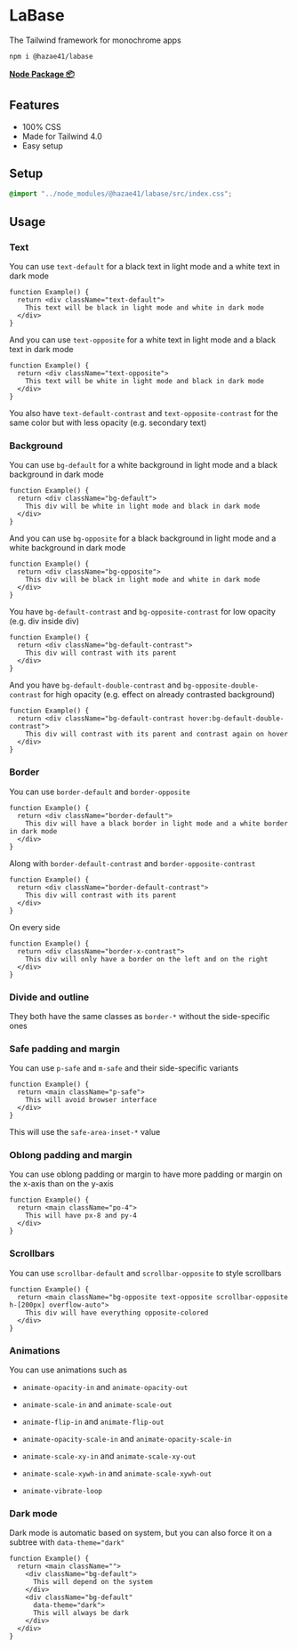 # LaBase

The Tailwind framework for monochrome apps

```bash
npm i @hazae41/labase
```

[**Node Package 📦**](https://www.npmjs.com/package/@hazae41/labase)

## Features
- 100% CSS
- Made for Tailwind 4.0
- Easy setup

## Setup

```css
@import "../node_modules/@hazae41/labase/src/index.css";
```

## Usage

### Text

You can use `text-default` for a black text in light mode and a white text in dark mode

```tsx
function Example() {
  return <div className="text-default">
    This text will be black in light mode and white in dark mode
  </div>
}
```

And you can use `text-opposite` for a white text in light mode and a black text in dark mode

```tsx
function Example() {
  return <div className="text-opposite">
    This text will be white in light mode and black in dark mode
  </div>
}
```

You also have `text-default-contrast` and `text-opposite-contrast` for the same color but with less opacity (e.g. secondary text)

### Background

You can use `bg-default` for a white background in light mode and a black background in dark mode

```tsx
function Example() {
  return <div className="bg-default">
    This div will be white in light mode and black in dark mode
  </div>
}
```

And you can use `bg-opposite` for a black background in light mode and a white background in dark mode

```tsx
function Example() {
  return <div className="bg-opposite">
    This div will be black in light mode and white in dark mode
  </div>
}
```

You have `bg-default-contrast` and `bg-opposite-contrast` for low opacity (e.g. div inside div)

```tsx
function Example() {
  return <div className="bg-default-contrast">
    This div will contrast with its parent
  </div>
}
```

And you have `bg-default-double-contrast` and `bg-opposite-double-contrast` for high opacity (e.g. effect on already contrasted background)

```tsx
function Example() {
  return <div className="bg-default-contrast hover:bg-default-double-contrast">
    This div will contrast with its parent and contrast again on hover
  </div>
}
```

### Border

You can use `border-default` and `border-opposite`

```tsx
function Example() {
  return <div className="border-default">
    This div will have a black border in light mode and a white border in dark mode
  </div>
}
```

Along with `border-default-contrast` and `border-opposite-contrast`

```tsx
function Example() {
  return <div className="border-default-contrast">
    This div will contrast with its parent 
  </div>
}
```

On every side

```tsx
function Example() {
  return <div className="border-x-contrast">
    This div will only have a border on the left and on the right
  </div>
}
```

### Divide and outline

They both have the same classes as `border-*` without the side-specific ones

### Safe padding and margin

You can use `p-safe` and `m-safe` and their side-specific variants

```tsx
function Example() {
  return <main className="p-safe">
    This will avoid browser interface
  </div>
}
```

This will use the `safe-area-inset-*` value

### Oblong padding and margin

You can use oblong padding or margin to have more padding or margin on the x-axis than on the y-axis

```tsx
function Example() {
  return <main className="po-4">
    This will have px-8 and py-4
  </div>
}
```

### Scrollbars

You can use `scrollbar-default` and `scrollbar-opposite` to style scrollbars

```tsx
function Example() {
  return <main className="bg-opposite text-opposite scrollbar-opposite h-[200px] overflow-auto">
    This div will have everything opposite-colored
  </div>
}
```

### Animations

You can use animations such as

- `animate-opacity-in` and `animate-opacity-out`

- `animate-scale-in` and `animate-scale-out`

- `animate-flip-in` and `animate-flip-out`

- `animate-opacity-scale-in` and `animate-opacity-scale-in`

- `animate-scale-xy-in` and `animate-scale-xy-out`

- `animate-scale-xywh-in` and `animate-scale-xywh-out`

- `animate-vibrate-loop`

### Dark mode

Dark mode is automatic based on system, but you can also force it on a subtree with `data-theme="dark"`

```tsx
function Example() {
  return <main className="">
    <div className="bg-default">
      This will depend on the system
    </div>
    <div className="bg-default"
      data-theme="dark">
      This will always be dark
    </div>
  </div>
}
```